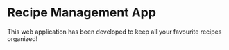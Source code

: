 # Recipe Management App

This web application has been developed to keep all your favourite recipes organized!